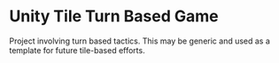 # Unity Tile Turn Based Game

Project involving turn based tactics. This may be generic and used as a template for future tile-based efforts.